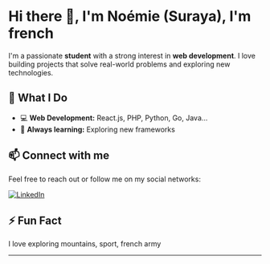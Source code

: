 # Hi there 👋, I'm Noémie (Suraya), I'm french

I'm a passionate **student** with a strong interest in **web development**. I love building projects that solve real-world problems and exploring new technologies.  

## 🔭 What I Do
- 💻 **Web Development:** React.js, PHP, Python, Go, Java...
- 🌱 **Always learning:** Exploring new frameworks

## 📫 Connect with me
Feel free to reach out or follow me on my social networks:  

[![LinkedIn](https://img.shields.io/badge/-LinkedIn-pink?style=for-the-badge&logo=linkedin)](https://www.linkedin.com/in/no%C3%A9mie-dublanc/)  

## ⚡ Fun Fact
I love exploring mountains, sport, french army 

---
